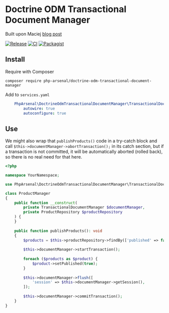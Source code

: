 # Doctrine ODM Transactional Document Manager

Built upon Maciej [blog post](https://zgadzaj.com/development/mongodb/mongodb-multi-document-transactions-in-symfony-4-with-doctrine-and-mongodb-odm-bundle)

[![Release](https://img.shields.io/github/v/release/php-arsenal/doctrine-odm-transactional-document-manager)](https://github.com/php-arsenal/doctrine-odm-transactional-document-manager/releases)
[![CI](https://img.shields.io/github/workflow/status/php-arsenal/doctrine-odm-transactional-document-manager/CI)](https://github.com/php-arsenal/doctrine-odm-transactional-document-manager/actions/workflows/ci.yml)
[![Packagist](https://img.shields.io/packagist/dt/php-arsenal/doctrine-odm-transactional-document-manager)](https://packagist.org/packages/php-arsenal/doctrine-odm-transactional-document-manager)

## Install

Require with Composer

```
composer require php-arsenal/doctrine-odm-transactional-document-manager 
```

Add to `services.yaml`

```yaml
    PhpArsenal\DoctrineOdmTransactionalDocumentManager\TransactionalDocumentManager:
        autowire: true
        autoconfigure: true
```

## Use

We might also wrap that `publishProducts()` code in a try-catch block and call `$this->documentManager->abortTransaction();` in its catch section, but if a transaction is not committed, it will be automatically aborted (rolled back), so there is no real need for that here.

```php
<?php

namespace YourNamespace;

use PhpArsenal\DoctrineOdmTransactionalDocumentManager\TransactionalDocumentManager;

class ProductManager
{
    public function __construct(
        private TransactionalDocumentManager $documentManager, 
        private ProductRepository $productRepository
    ) {
    }
 
    public function publishProducts(): void
    {
        $products = $this->productRepository->findBy(['published' => false]);
 
        $this->documentManager->startTransaction();
 
        foreach ($products as $product) {
            $product->setPublished(true);
        }
 
        $this->documentManager->flush([
            'session' => $this->documentManager->getSession(),
        ]);
 
        $this->documentManager->commitTransaction();
    }
}
```
